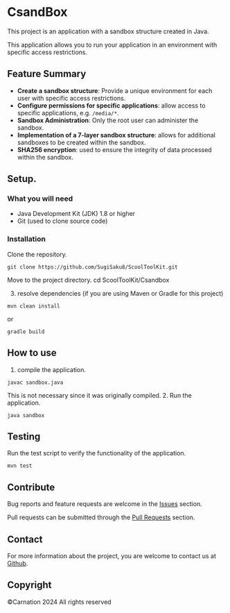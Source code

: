 # CsandBox

This project is an application with a sandbox structure created in Java.

This application allows you to run your application in an environment with specific access restrictions.

## Feature Summary

- **Create a sandbox structure**: Provide a unique environment for each user with specific access restrictions.
- **Configure permissions for specific applications**: allow access to specific applications, e.g. `/media/*`.
- **Sandbox Administration**: Only the root user can administer the sandbox.
- **Implementation of a 7-layer sandbox structure**: allows for additional sandboxes to be created within the sandbox.
- **SHA256 encryption**: used to ensure the integrity of data processed within the sandbox.

## Setup.

### What you will need

- Java Development Kit (JDK) 1.8 or higher
- Git (used to clone source code)

### Installation

Clone the repository.
```
git clone https://github.com/SugiSaku8/ScoolToolKit.git
```

Move to the project directory.
cd ScoolToolKit/Csandbox

3. resolve dependencies (if you are using Maven or Gradle for this project)
```
mvn clean install
```
or
```
gradle build
```

## How to use

1. compile the application.
```
javac sandbox.java 
```
This is not necessary since it was originally compiled.
2. Run the application.
```
java sandbox
```

## Testing

Run the test script to verify the functionality of the application.

```
mvn test
```

## Contribute

Bug reports and feature requests are welcome in the [Issues](https://github.com/SugiSaku8/ScoolToolKit/issues) section.

Pull requests can be submitted through the [Pull Requests](https://github.com/SugiSaku8/ScoolToolKit/pulls) section.



## Contact

For more information about the project, you are welcome to contact us at [Github](https://github.com/SugiSaku8/ScoolToolKit).

## Copyright
©Carnation 2024 All rights reserved
